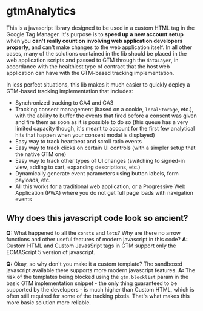# gtmAnalytics

This is a javascript library designed to be used in a custom HTML tag in the Google Tag Manager. It's purpose is to **speed up a new account setup** when you **can't really count on involving web application developers properly**, and can't make changes to the web application itself. In all other cases, many of the solutions contained in the lib should be placed in the web application scripts and passed to GTM through the `dataLayer`, in accordance with the healthiest type of contract that the host web application can have with the GTM-based tracking implementation.

In less perfect situations, this lib makes it much easier to quickly deploy a GTM-based tracking implementation that includes:
* Synchronized tracking to GA4 and GA3
* Tracking consent management (based on a cookie, `localStorage`, etc.), with the ability to buffer the events that fired before a consent was given and fire them as soon as it is possible to do so (this queue has a very limited capacity though, it's meant to account for the first few analytical hits that happen when your consent modal is displayed)
* Easy way to track heartbeat and scroll ratio events
* Easy way to track clicks on certain UI controls (with a simpler setup that the native GTM one)
* Easy way to track other types of UI changes (switching to signed-in view, adding to cart, expanding descriptions, etc.)
* Dynamically generate event parameters using button labels, form payloads, etc.
* All this works for a traditional web application, or a Progressive Web Application (PWA) where you do not get full page loads with navigation events

## Why does this javascript code look so ancient?

**Q:** What happened to all the `const`s and `let`s? Why are there no arrow functions and other useful features of modern javascript in this code?
**A:** Custom HTML and Custom JavasSript tags in GTM support only the ECMAScript 5 version of javascript. 

**Q:** Okay, so why don't you make it a custom template? The sandboxed javascript available there supports more modern javascript features.
**A:** The risk of the templates being blocked using the `gtm.blocklist` param in the basic GTM implementation snippet - the only thing guaranteed to be supported by the developers - is much higher than Custom HTML, which is often still required for some of the tracking pixels. That's what makes this more basic solution more reliable.
